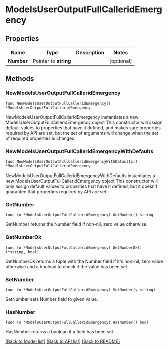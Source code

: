 # ModelsUserOutputFullCalleridEmergency

## Properties

Name | Type | Description | Notes
------------ | ------------- | ------------- | -------------
**Number** | Pointer to **string** |  | [optional] 

## Methods

### NewModelsUserOutputFullCalleridEmergency

`func NewModelsUserOutputFullCalleridEmergency() *ModelsUserOutputFullCalleridEmergency`

NewModelsUserOutputFullCalleridEmergency instantiates a new ModelsUserOutputFullCalleridEmergency object
This constructor will assign default values to properties that have it defined,
and makes sure properties required by API are set, but the set of arguments
will change when the set of required properties is changed

### NewModelsUserOutputFullCalleridEmergencyWithDefaults

`func NewModelsUserOutputFullCalleridEmergencyWithDefaults() *ModelsUserOutputFullCalleridEmergency`

NewModelsUserOutputFullCalleridEmergencyWithDefaults instantiates a new ModelsUserOutputFullCalleridEmergency object
This constructor will only assign default values to properties that have it defined,
but it doesn't guarantee that properties required by API are set

### GetNumber

`func (o *ModelsUserOutputFullCalleridEmergency) GetNumber() string`

GetNumber returns the Number field if non-nil, zero value otherwise.

### GetNumberOk

`func (o *ModelsUserOutputFullCalleridEmergency) GetNumberOk() (*string, bool)`

GetNumberOk returns a tuple with the Number field if it's non-nil, zero value otherwise
and a boolean to check if the value has been set.

### SetNumber

`func (o *ModelsUserOutputFullCalleridEmergency) SetNumber(v string)`

SetNumber sets Number field to given value.

### HasNumber

`func (o *ModelsUserOutputFullCalleridEmergency) HasNumber() bool`

HasNumber returns a boolean if a field has been set.


[[Back to Model list]](../README.md#documentation-for-models) [[Back to API list]](../README.md#documentation-for-api-endpoints) [[Back to README]](../README.md)


